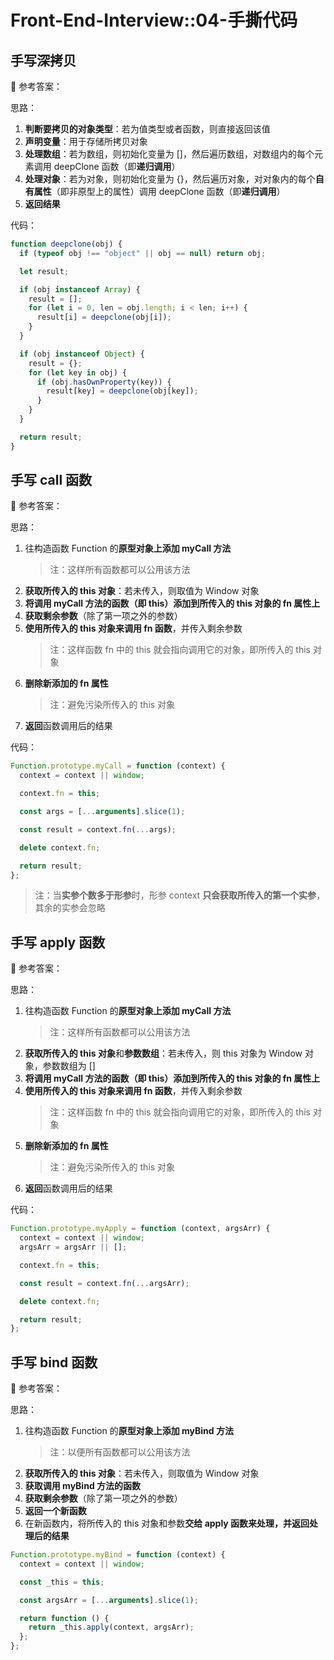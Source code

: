 # Front-End-Interview::04-手撕代码

## 手写深拷贝

<!-- notecardId: 1702310914312 -->

📢 参考答案：

思路：

1. **判断要拷贝的对象类型**：若为值类型或者函数，则直接返回该值
2. **声明变量**：用于存储所拷贝对象
3. **处理数组**：若为数组，则初始化变量为 []，然后遍历数组，对数组内的每个元素调用 deepClone 函数（即**递归调用**）
4. **处理对象**：若为对象，则初始化变量为 {}，然后遍历对象，对对象内的每个**自有属性**（即非原型上的属性）调用 deepClone 函数（即**递归调用**）
5. **返回结果**

代码：

```javascript
function deepclone(obj) {
  if (typeof obj !== "object" || obj == null) return obj;

  let result;

  if (obj instanceof Array) {
    result = [];
    for (let i = 0, len = obj.length; i < len; i++) {
      result[i] = deepclone(obj[i]);
    }
  }

  if (obj instanceof Object) {
    result = {};
    for (let key in obj) {
      if (obj.hasOwnProperty(key)) {
        result[key] = deepclone(obj[key]);
      }
    }
  }

  return result;
}
```

## 手写 call 函数

<!-- notecardId: 1702742490459 -->

📢 参考答案：

思路：

1. 往构造函数 Function 的**原型对象上添加 myCall 方法**
   > 注：这样所有函数都可以公用该方法
2. **获取所传入的 this 对象**：若未传入，则取值为 Window 对象
3. **将调用 myCall 方法的函数（即 this）添加到所传入的 this 对象的 fn 属性上**
4. **获取剩余参数**（除了第一项之外的参数）
5. **使用所传入的 this 对象来调用 fn 函数**，并传入剩余参数
   > 注：这样函数 fn 中的 this 就会指向调用它的对象，即所传入的 this 对象
6. **删除新添加的 fn 属性**
   > 注：避免污染所传入的 this 对象
7. **返回**函数调用后的结果

代码：

```javascript
Function.prototype.myCall = function (context) {
  context = context || window;

  context.fn = this;

  const args = [...arguments].slice(1);

  const result = context.fn(...args);

  delete context.fn;

  return result;
};
```

> 注：当**实参个数多于形参**时，形参 context **只会获取所传入的第一个实参**，其余的实参会忽略

## 手写 apply 函数

<!-- notecardId: 1702742490463 -->

📢 参考答案：

思路：

1. 往构造函数 Function 的**原型对象上添加 myCall 方法**
   > 注：这样所有函数都可以公用该方法
2. **获取所传入的 this 对象**和**参数数组**：若未传入，则 this 对象为 Window 对象，参数数组为 []
3. **将调用 myCall 方法的函数（即 this）添加到所传入的 this 对象的 fn 属性上**
4. **使用所传入的 this 对象来调用 fn 函数**，并传入剩余参数
   > 注：这样函数 fn 中的 this 就会指向调用它的对象，即所传入的 this 对象
5. **删除新添加的 fn 属性**
   > 注：避免污染所传入的 this 对象
6. **返回**函数调用后的结果

代码：

```javascript
Function.prototype.myApply = function (context, argsArr) {
  context = context || window;
  argsArr = argsArr || [];

  context.fn = this;

  const result = context.fn(...argsArr);

  delete context.fn;

  return result;
};
```

## 手写 bind 函数

<!-- notecardId: 1702742490467 -->

📢 参考答案：

思路：

1. 往构造函数 Function 的**原型对象上添加 myBind 方法**
   > 注：以便所有函数都可以公用该方法
2. **获取所传入的 this 对象**：若未传入，则取值为 Window 对象
3. **获取调用 myBind 方法的函数**
4. **获取剩余参数**（除了第一项之外的参数）
5. **返回一个新函数**
6. 在新函数内，将所传入的 this 对象和参数**交给 apply 函数来处理，并返回处理后的结果**

```javascript
Function.prototype.myBind = function (context) {
  context = context || window;

  const _this = this;

  const argsArr = [...arguments].slice(1);

  return function () {
    return _this.apply(context, argsArr);
  };
};
```
